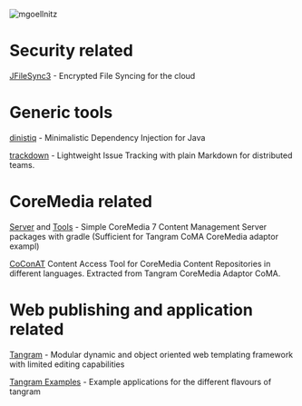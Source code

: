 ![mgoellnitz](https://avatars0.githubusercontent.com/u/432458?v=3&s=120)

# Security related

[JFileSync3](http://mgoellnitz.github.io/JFileSync3) - Encrypted File Syncing for the cloud

# Generic tools

[dinistiq](http://mgoellnitz.github.io/dinistiq/) - Minimalistic Dependency Injection for Java

[trackdown](https://github.com/mgoellnitz/trackdown/) - Lightweight Issue Tracking with plain Markdown for distributed teams.

# CoreMedia related

[Server](https://github.com/mgoellnitz/cm-cms-webapp/) and [Tools](https://github.com/mgoellnitz/cm-cms-tools/) - Simple CoreMedia 7 Content Management Server packages with gradle (Sufficient for Tangram CoMA CoreMedia adaptor exampl)

[CoConAT](http://mgoellnitz.github.io/coconat/) Content Access Tool for CoreMedia Content Repositories in different languages. Extracted from Tangram CoreMedia Adaptor CoMA.

# Web publishing and application related

[Tangram](https://github.com/mgoellnitz/tangram/) - Modular dynamic and object oriented web templating framework with limited editing capabilities

[Tangram Examples](https://github.com/mgoellnitz/tangram-examples/) - Example applications for the different flavours of tangram
